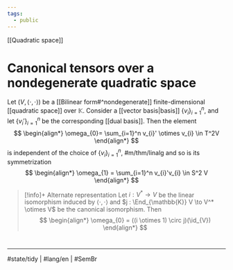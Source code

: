 ```yaml
---
tags:
  - public
---
```

[[Quadratic space]]
# Canonical tensors over a nondegenerate quadratic space

Let $(V, \langle \cdot,\cdot  \rangle)$ be a [[Bilinear form#^nondegenerate]] finite-dimensional [[quadratic space]] over $\mathbb{K}$.
Consider a [[vector basis|basis]] $\{ v_{i} \}_{i=1}^n$,
and let $\{ v_{i}' \}_{i=1}^n$ be the corresponding [[dual basis]].
Then the element
$$
\begin{align*}
\omega_{0}= \sum_{i=1}^n v_{i}' \otimes v_{i} \in T^2V
\end{align*}
$$
is independent of the choice of $\{ v_{i} \}_{i=1}^n$, #m/thm/linalg  and so is its symmetrization
$$
\begin{align*}
\omega_{1} = \sum_{i=1}^n v_{i}'v_{i} \in S^2 V
\end{align*}
$$

> [!info]+ Alternate representation
> Let $i : V^* \to V$ be the linear isomorphism induced by $\langle \cdot,\cdot \rangle$
> and $j : \End_{\mathbb{K}} V \to V^* \otimes V$ be the canonical isomorphism.
> Then
> $$
> \begin{align*}
> \omega_{0} = ((i \otimes 1) \circ j)(\id_{V})
> \end{align*}
> $$

#
---
#state/tidy | #lang/en | #SemBr
